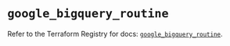 # `google_bigquery_routine`

Refer to the Terraform Registry for docs: [`google_bigquery_routine`](https://registry.terraform.io/providers/hashicorp/google/6.44.0/docs/resources/bigquery_routine).
